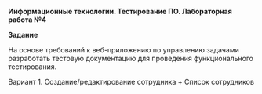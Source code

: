 **Информационные технологии. Тестирование ПО. Лабораторная работа №4**

**Задание**

На основе требований к веб-приложению по управлению задачами разработать тестовую документацию для проведения функционального тестирования.

Вариант 1. Создание/редактирование сотрудника + Список сотрудников
